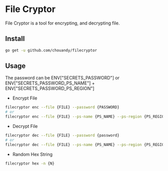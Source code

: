 # File Cryptor

File Cryptor is a tool for encrypting, and decrypting file.

## Install

``` sh
go get -u github.com/chouandy/filecryptor
```

## Usage

The password can be ENV["SECRETS_PASSWORD"] or ENV["SECRETS_PASSWORD_PS_NAME"] + ENV["SECRETS_PASSWORD_PS_REGION"]

- Encrypt File

``` sh
filecryptor enc --file {FILE} --password {PASSWORD}
# or
filecryptor enc --file {FILE} --ps-name {PS_NAME} --ps-region {PS_REGION}
```

- Decrypt File

``` sh
filecryptor dec --file {FILE} --password {password}
# or
filecryptor dec --file {FILE} --ps-name {PS_NAME} --ps-region {PS_REGION}
```

- Random Hex String

``` sh
filecryptor hex -n {N}
```
